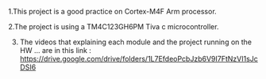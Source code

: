1.This project is a good practice on Cortex-M4F Arm processor.

2.The project is using a TM4C123GH6PM Tiva c microcontroller.

3. The videos that explaining each module and the project running on the HW ...
are in this link : https://drive.google.com/drive/folders/1L7EfdeoPcbJzb6V9I7FtNzVI1sJcDSI6
